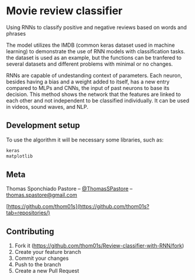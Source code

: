 # Movie review classifier
 Using RNNs to classify positive and negative reviews based on words and phrases

 The model utilizes the IMDB (common keras dataset used in machine learning) to demonstrate the use of RNN models with classification tasks. the dataset is used as an example, but the functions can be tranfered to several datasets and different problems with minimal or no changes.

 RNNs are capable of undestanding context of parameters. Each neuron, besides having a bias and a weight added to itself, has a new entry compared to MLPs and CNNs, the input of past neurons to base its decision. This method shows the network that the features are linked to each other and not independent to be classified individually. It can be used in videos, sound waves, and NLP.

## Development setup

 To use the algorithm it will be necessary some libraries, such as:

```sh
keras
matplotlib
```

## Meta

Thomas Sponchiado Pastore – [@ThomasSPastore](https://twitter.com/ThomasSPastore) – thomas.spastore@gmail.com

[https://github.com/thom01s](https://github.com/thom01s?tab=repositories/)

## Contributing

1. Fork it (<https://github.com/thom01s/Review-classifier-with-RNN/fork>)
2. Create your feature branch
3. Commit your changes
4. Push to the branch
5. Create a new Pull Request

<!-- Markdown link & img dfn's -->
[npm-image]: https://img.shields.io/npm/v/datadog-metrics.svg?style=flat-square
[npm-url]: https://npmjs.org/package/datadog-metrics
[npm-downloads]: https://img.shields.io/npm/dm/datadog-metrics.svg?style=flat-square
[travis-image]: https://img.shields.io/travis/dbader/node-datadog-metrics/master.svg?style=flat-square
[travis-url]: https://travis-ci.org/dbader/node-datadog-metrics
[wiki]: https://github.com/yourname/yourproject/wiki
